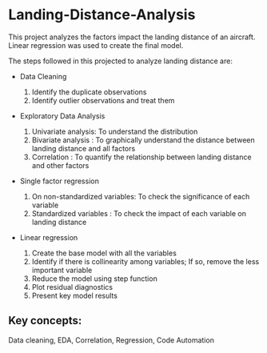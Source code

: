 # Landing-Distance-Analysis
This project analyzes the factors impact the landing distance of an aircraft. Linear regression was used to create the final model.

The steps followed in this projected to analyze landing distance are:
- Data Cleaning
  1. Identify the duplicate observations
  2. Identify outlier observations and treat them

- Exploratory Data Analysis
  1. Univariate analysis: To understand the distribution
  2. Bivariate analysis : To graphically understand the distance between landing distance and all factors
  3. Correlation        : To quantify the relationship between landing distance and other factors
  
- Single factor regression
  1. On non-standardized variables: To check the significance of each variable
  2. Standardized variables       : To check the impact of each variable on landing distance

- Linear regression
  1. Create the base model with all the variables
  2. Identify if there is collinearity among variables; If so, remove the less important variable
  3. Reduce the model using step function
  4. Plot residual diagnostics
  5. Present key model results

## Key concepts: 
Data cleaning, EDA, Correlation, Regression, Code Automation
